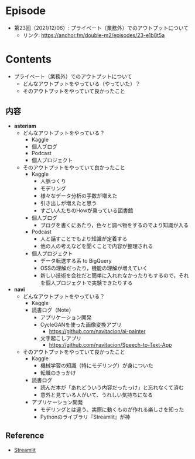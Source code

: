 # Episode
- 第23回（2021/12/06）: プライベート（業務外）でのアウトプットについて
  - リンク: https://anchor.fm/double-m2/episodes/23-e1b8t5a
  
# Contents
- プライベート（業務外）でのアウトプットについて
  - どんなアウトプットをやっている（やっていた）？
  - そのアウトプットをやっていて良かったこと

## 内容
- **asteriam**
  - どんなアウトプットをやっている？
    - Kaggle
    - 個人ブログ
    - Podcast
    - 個人プロジェクト
  - そのアウトプットをやっていて良かったこと
    - Kaggle
      - 人脈つくり
      - モデリング
      - 様々なデータ分析の手数が増えた
      - 引き出しが増えたと思う
      - すごい人たちのHowが乗っている図書館
    - 個人ブログ
      - ブログを書くにあたり，色々と調べ物をするのでより知識が入る
    - Podcast
      - 人と話すことでもより知識が定着する
      - 他の人の考えなどを聞くことで内容が整理される
    - 個人プロジェクト
      - データ転送する系 to BigQuery
      - OSSの理解だったり，機能の理解が増えていく
      - 新しい技術を会社だと簡単に入れれなかったりもするので，それを個人プロジェクトで実験できたりする
- **navi**
  - どんなアウトプットをやっている？
    - Kaggle
    - 読書ログ（Note）
      - アプリケーション開発
      - CycleGANを使った画像変換アプリ
        - https://github.com/navitacion/ai-painter
      - 文字起こしアプリ
        - https://github.com/navitacion/Speech-to-Text-App
  - そのアウトプットをやっていて良かったこと
    - Kaggle
      - 機械学習の知識（特にモデリング）が身についた
      - 転職のきっかけ
    - 読書ログ
      - 読んだ本が「あれどういう内容だったっけ」と忘れなくて済む
      - 意外と見ている人がいて、うれしい気持ちになる
    - アプリケーション開発
      - モデリングとは違う、実際に動くものが作れる楽しさを知った
      - Pythonのライブラリ『Streamlit』が神

## Reference
- [Streamlit](https://streamlit.io/)
